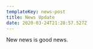 ```yaml
---
templateKey: news-post
title: News Update
date: 2020-03-24T21:28:57.527Z
---
```

New news is good news.